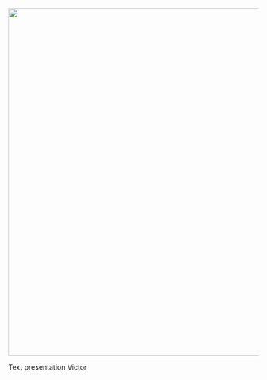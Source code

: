 <img src="https://victorcazalis.github.io/Bouirex2.jpg"  align="center" width="700">

Text presentation Victor
